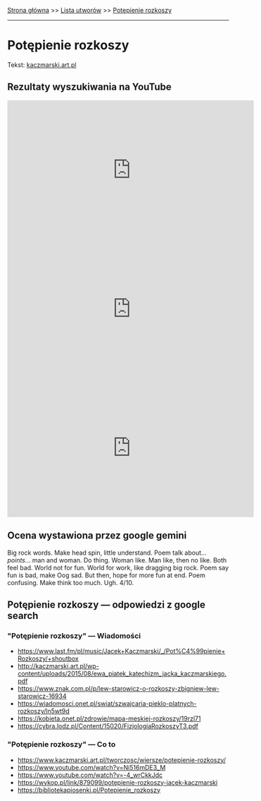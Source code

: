[Strona główna](../index.md) >> [Lista utworów](../list.md) >> [Potępienie rozkoszy](462.md)

---

# Potępienie rozkoszy

Tekst: [kaczmarski.art.pl](https://www.kaczmarski.art.pl/tworczosc/wiersze/potepienie-rozkoszy/)

## Rezultaty wyszukiwania na YouTube

<iframe width="560" height="315" src="https://www.youtube.com/embed/Ni516mDE3_M?si=IdontcarewhotheIRSsendsImnotpayingtaxes" title="YouTube video player" frameborder="0" allow="accelerometer; autoplay; clipboard-write; encrypted-media; gyroscope; picture-in-picture; web-share" referrerpolicy="strict-origin-when-cross-origin" allowfullscreen></iframe>

<iframe width="560" height="315" src="https://www.youtube.com/embed/JJ7NOMroIjE?si=IdontcarewhotheIRSsendsImnotpayingtaxes" title="YouTube video player" frameborder="0" allow="accelerometer; autoplay; clipboard-write; encrypted-media; gyroscope; picture-in-picture; web-share" referrerpolicy="strict-origin-when-cross-origin" allowfullscreen></iframe>

<iframe width="560" height="315" src="https://www.youtube.com/embed/NOVeCENX5CM?si=IdontcarewhotheIRSsendsImnotpayingtaxes" title="YouTube video player" frameborder="0" allow="accelerometer; autoplay; clipboard-write; encrypted-media; gyroscope; picture-in-picture; web-share" referrerpolicy="strict-origin-when-cross-origin" allowfullscreen></iframe>

## Ocena wystawiona przez google gemini

Big rock words. Make head spin, little understand. Poem talk about... *points*... man and woman. Do thing. Woman like. Man like, then no like. Both feel bad. World not for fun. World for work, like dragging big rock. Poem say fun is bad, make Oog sad. But then, hope for more fun at end. Poem confusing. Make think too much. Ugh. 4/10.


## Potępienie rozkoszy — odpowiedzi z google search

### "Potępienie rozkoszy" — Wiadomości

- <https://www.last.fm/pl/music/Jacek+Kaczmarski/_/Pot%C4%99pienie+Rozkoszy/+shoutbox>
- <http://kaczmarski.art.pl/wp-content/uploads/2015/08/ewa_piatek_katechizm_jacka_kaczmarskiego.pdf>
- <https://www.znak.com.pl/p/lew-starowicz-o-rozkoszy-zbigniew-lew-starowicz-16934>
- <https://wiadomosci.onet.pl/swiat/szwajcaria-pieklo-platnych-rozkoszy/ln5wt9d>
- <https://kobieta.onet.pl/zdrowie/mapa-meskiej-rozkoszy/19rzl71>
- <https://cybra.lodz.pl/Content/15020/FizjologiaRozkoszyT3.pdf>

### "Potępienie rozkoszy" — Co to

- <https://www.kaczmarski.art.pl/tworczosc/wiersze/potepienie-rozkoszy/>
- <https://www.youtube.com/watch?v=Ni516mDE3_M>
- <https://www.youtube.com/watch?v=-4_wrCkkJdc>
- <https://wykop.pl/link/879099/potepienie-rozkoszy-jacek-kaczmarski>
- <https://bibliotekapiosenki.pl/Potepienie_rozkoszy>

